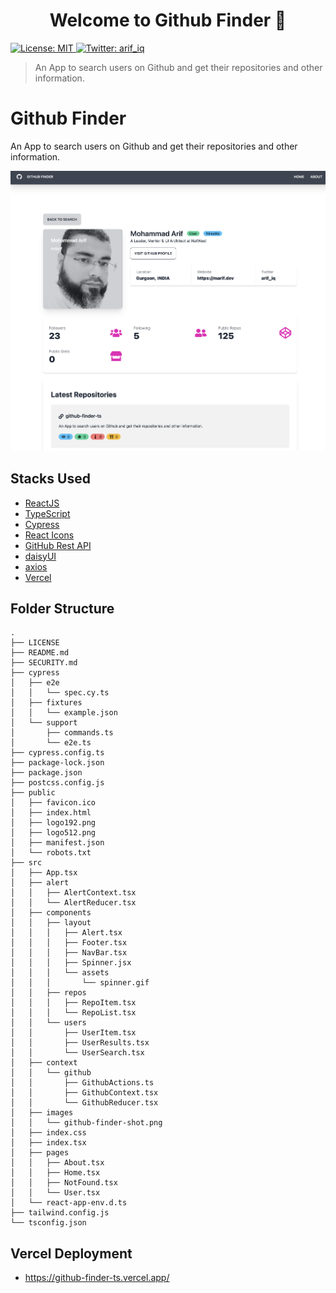 <h1 align="center">Welcome to Github Finder 👋</h1>
<p>
  <a href="https://github.com/git/git-scm.com/blob/main/MIT-LICENSE.txt" target="_blank">
    <img alt="License: MIT" src="https://img.shields.io/badge/License-MIT-yellow.svg" />
  </a>
  <a href="https://twitter.com/arif_iq" target="_blank">
    <img alt="Twitter: arif_iq" src="https://img.shields.io/twitter/follow/arif_iq.svg?style=social" />
  </a>
</p>

> An App to search users on Github and get their repositories and other information.

# Github Finder
An App to search users on Github and get their repositories and other information.

![API Gateway, Lambda and DynamoDB](./src/images/github-finder-shot.png)


## Stacks Used
- [ReactJS](https://reactjs.org/)
- [TypeScript](https://www.typescriptlang.org/)
- [Cypress](https://www.cypress.io/)
- [React Icons](https://react-icons.github.io/react-icons/)
- [GitHub Rest API](https://docs.github.com/en/rest)
- [daisyUI](https://daisyui.com/)
- [axios](https://axios-http.com/docs/intro)
- [Vercel](https://vercel.com/)


## Folder Structure

```
.
├── LICENSE
├── README.md
├── SECURITY.md
├── cypress
│   ├── e2e
│   │   └── spec.cy.ts
│   ├── fixtures
│   │   └── example.json
│   └── support
│       ├── commands.ts
│       └── e2e.ts
├── cypress.config.ts
├── package-lock.json
├── package.json
├── postcss.config.js
├── public
│   ├── favicon.ico
│   ├── index.html
│   ├── logo192.png
│   ├── logo512.png
│   ├── manifest.json
│   └── robots.txt
├── src
│   ├── App.tsx
│   ├── alert
│   │   ├── AlertContext.tsx
│   │   └── AlertReducer.tsx
│   ├── components
│   │   ├── layout
│   │   │   ├── Alert.tsx
│   │   │   ├── Footer.tsx
│   │   │   ├── NavBar.tsx
│   │   │   ├── Spinner.jsx
│   │   │   └── assets
│   │   │       └── spinner.gif
│   │   ├── repos
│   │   │   ├── RepoItem.tsx
│   │   │   └── RepoList.tsx
│   │   └── users
│   │       ├── UserItem.tsx
│   │       ├── UserResults.tsx
│   │       └── UserSearch.tsx
│   ├── context
│   │   └── github
│   │       ├── GithubActions.ts
│   │       ├── GithubContext.tsx
│   │       └── GithubReducer.tsx
│   ├── images
│   │   └── github-finder-shot.png
│   ├── index.css
│   ├── index.tsx
│   ├── pages
│   │   ├── About.tsx
│   │   ├── Home.tsx
│   │   ├── NotFound.tsx
│   │   └── User.tsx
│   └── react-app-env.d.ts
├── tailwind.config.js
└── tsconfig.json
```

## Vercel Deployment

- https://github-finder-ts.vercel.app/